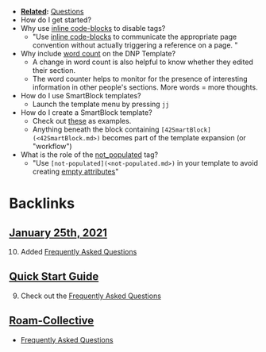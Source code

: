 - **[Related](<Related.md>):** [Questions](<Questions.md>)
- How do I get started?
- Why use [inline code-blocks](<inline code-blocks.md>) to disable tags?
    - "Use [inline code-blocks](<inline code-blocks.md>) to communicate the appropriate page convention without actually triggering a reference on a page. "
- Why include [word count](<word count.md>) on the DNP Template?
    - A change in word count is also helpful to know whether they edited their section.
    - The word counter helps to monitor for the presence of interesting information in other people's sections. More words = more thoughts. 
- How do I use SmartBlock templates?
    - Launch the template menu by pressing `jj` 
- How do I create a SmartBlock template?
    - Check out [these]([Templates](<Templates.md>)) as examples.
    - Anything beneath the block containing `[42SmartBlock](<42SmartBlock.md>)` becomes part of the template expansion (or "workflow")
- What is the role of the [not_populated](<not_populated.md>) tag? 
    - "Use `[not-populated](<not-populated.md>)` in your template to avoid creating [empty attributes](<empty attributes.md>)"

# Backlinks
## [January 25th, 2021](<January 25th, 2021.md>)
10. Added [Frequently Asked Questions](<Frequently Asked Questions.md>)

## [Quick Start Guide](<Quick Start Guide.md>)
9. Check out the [Frequently Asked Questions](<Frequently Asked Questions.md>)

## [Roam-Collective](<Roam-Collective.md>)
- [Frequently Asked Questions](<Frequently Asked Questions.md>)

